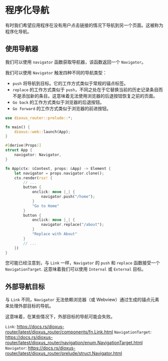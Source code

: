 # 程序化导航

有时我们希望应用程序在没有用户点击链接的情况下导航到另一个页面。这被称为程序化导航。

## 使用导航器

我们可以使用 ``navigator`` 函数获取导航器，该函数返回一个 ``Navigator``。

我们可以使用 ``Navigator`` 触发四种不同的导航类型：

- ``push`` 将导航到目标。它的工作方式类似于常规的锚点标签。
- ``replace`` 的工作方式类似于 ``push``，不同之处在于它替换当前的历史记录条目而不是添加新的条目。这意味着无法使用浏览器的后退按钮恢复之前的页面。
- ``Go back`` 的工作方式类似于浏览器的后退按钮。
- ``Go forward`` 的工作方式类似于浏览器的前进按钮。

```rust
use dioxus_router::prelude::*;

fn main() {
    dioxus::web::launch(App);
}

#[derive(Props)]
struct App {
    navigator: Navigator,
}

fn App(ctx: &Context, props: &App) -> Element {
    let navigator = props.navigator.clone();
    ctx.render(rsx! {
        // ...
        button {
            onclick: move |_| {
                navigator.push("/home");
            }
            "Go to Home"
        }
        button {
            onclick: move |_| {
                navigator.replace("/about");
            }
            "Replace with About"
        }
        // ...
    })
}
```

您可能已经注意到，与 ``Link`` 一样，``Navigator`` 的 ``push`` 和 ``replace`` 函数接受一个 ``NavigationTarget``. 这意味着我们可以使用 ``Internal`` 或 ``External`` 目标。

## 外部导航目标

与 ``Link`` 不同，``Navigator`` 无法依赖浏览器（或 Webview）通过生成的锚点元素来处理外部目标的导航。

这意味着，在某些情况下，外部目标的导航可能会失败。


``Link``: https://docs.rs/dioxus-router/latest/dioxus_router/components/fn.Link.html
``NavigationTarget``: https://docs.rs/dioxus-router/latest/dioxus_router/navigation/enum.NavigationTarget.html
``Navigator``: https://docs.rs/dioxus-router/latest/dioxus_router/prelude/struct.Navigator.html